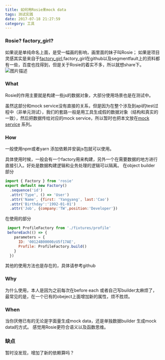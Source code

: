 ```yaml
---
title: 如何用Rosie来mock data
tags: 测试实践
date: 2017-07-18 21:27:59
category: 工具
---
```


### Rosie? factory_girl?
如果说是单纯命名上面，是受一幅画的影响，画里面的妹子叫Rosie；
如果是项目灵感其实是来自于[factory_girl][2],factory_girl在github以及segmentfault上的资料都有一些，百度也找得到，但是关于Rosie的着实不多，所以就想share下。
![图片描述][1]

### What 
Rosie的作用主要就是构建一些js的数据对象，大部分使用场景也是在测试中。

虽然这部分和mock service没有直接的关系，但是因为在整个涉及到api的test过程中（非单元测试），我们的套路一般是用工具生成假的数据对象（结构和真实的一致），然后把数据传给对应的mock service，所以暂时也把本文放在[mock service][3] 系列。

### How
一般使用npm或者yarn 添加依赖并安装js包就可以使用。

具体使用时候，一般会有一个factory用来构建，另外一个在需要数据的地方进行直接引入。好处是数据构建逻辑和业务处理的逻辑可以隔离。
在object builder 部分
```js
import { Factory } from 'rosie'
export default new Factory()
  .sequence('id')
  .attr('Type', () => 'User')
  .attr('Name', {first: 'Yangyang', last:'Cao')
  .attr('Birthday':'1992-01-01')
  .attr('Job', {company:'TW',position:'Developer'})
```
在使用的部分

```js
 import ProfileFactory from './fixtures/profile'
 beforeEach(() => {
    parameters = {
      ID: '00124B00000zU5f17AE',
      Profile: ProfileFactory.build()
    }
  })
```

其他的使用方法也是存在的，具体请参考github
### Why
为什么使用，本人是因为之前每次在before each 或者自己写builder太麻烦了，最常见的是，在一个已有的obeject上面增加新的属性，烦不胜烦。

### When
当你厌倦已有的无论是字面量生成mock data，还是单独数据builder 生成mock data的方式。
感觉用Rosie更符合语义以及函数思维。

### 缺点
暂时没发现，增加了新的依赖算吗？



  [1]:https://image-static.segmentfault.com/408/011/4080117135-596da9cdc19d2_articlex
  [2]:https://github.com/thoughtbot/factory_girl
  [3]:https://segmentfault.com/blog/yangyangcaosblog